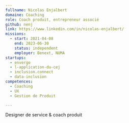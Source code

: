 ```yaml
---
fullname: Nicolas Enjalbert
domaine: Coaching
role: Coach produit, entrepreneur associé
github: nenj
link: https://www.linkedin.com/in/nicolas-enjalbert/
missions:
  - start: 2021-04-08
    end: 2023-06-30
    status: independent
    employer: Benext, NUMA
startups:
  - envergo
  - l-application-du-cej
  - inclusion.connect
  - data-inclusion
competences:
  - Coaching
  - UX
  - Gestion de Produit

---
```


Designer de service & coach produit